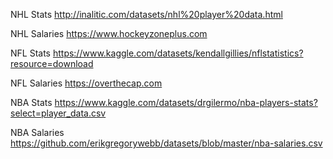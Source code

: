 NHL Stats
http://inalitic.com/datasets/nhl%20player%20data.html

NHL Salaries
https://www.hockeyzoneplus.com

NFL Stats
https://www.kaggle.com/datasets/kendallgillies/nflstatistics?resource=download

NFL Salaries
https://overthecap.com

NBA Stats
https://www.kaggle.com/datasets/drgilermo/nba-players-stats?select=player_data.csv

NBA Salaries
https://github.com/erikgregorywebb/datasets/blob/master/nba-salaries.csv